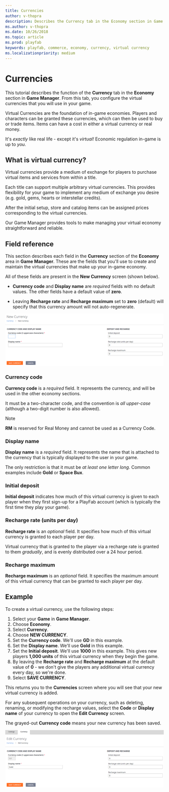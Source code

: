 ```yaml
---
title: Currencies
author: v-thopra
description: Describes the Currency tab in the Economy section in Game Manager, and how to configure virtual currencies.
ms.author: v-thopra
ms.date: 10/26/2018
ms.topic: article
ms.prod: playfab
keywords: playfab, commerce, economy, currency, virtual currency
ms.localizationpriority: medium
---
```


# Currencies

This tutorial describes the function of the **Currency** tab in the **Economy** section in **Game Manager**. From this tab, you configure the virtual currencies that you will use in your game.

Virtual Currencies are the foundation of in-game economies. Players and characters can be granted these currencies, which can then be used to buy or trade items. Items can have a cost in either a virtual currency or real money.

It's *exactly* like real life - except it's *virtual!* Economic regulation in-game is up to *you*.

## What is virtual currency?

Virtual currencies provide a medium of exchange for players to purchase virtual items and services from within a title.

Each title can support multiple arbitrary virtual currencies. This provides flexibility for your game to implement any medium of exchange you desire (e.g. gold, gems, hearts or interstellar credits).

After the initial setup, store and catalog items can be assigned prices corresponding to the virtual currencies.

Our Game Manager provides tools to make managing your virtual economy straightforward and reliable.

## Field reference

This section describes each field in the **Currency** section of the **Economy** area in **Game Manager**. These are the fields that you'll use to create and maintain the virtual currencies that make up your in-game economy.

All of these fields are present in the **New Currency** screen (shown below).

- **Currency code** and **Display name** are *required* fields with no default values. The other fields have a default value of **zero**.

- Leaving **Recharge rate** and **Recharge maximum** set to **zero** (default) will specify that this currency amount will not auto-regenerate.

![Game Manager - Economy - Currency - New Currency](media/tutorials/game-manager-economy-currency-new-currency-blank.png)  

### Currency code

**Currency code** is a *required* field. It represents the currency, and will be used in the other economy sections.

It must be a two-character code, and the convention is *all upper-case* (although a two-digit number is also allowed).

> [!NOTE]
> **RM** is reserved for Real Money and cannot be used as a Currency Code.

### Display name

**Display name** is a *required* field. It represents the name that is attached to the currency that is typically displayed to the user in your game.

The only restriction is that it must be *at least one letter long*. Common examples include **Gold** or **Space Bux**.

### Initial deposit

**Initial deposit** indicates how much of this virtual currency is given to each player when they first sign-up for a PlayFab account (which is typically the first time they play your game).

### Recharge rate (units per day)

**Recharge rate** is an *optional* field. It specifies how much of this virtual currency is granted to each player per day.

Virtual currency that is granted to the player via a recharge rate is granted to them *gradually*, and is evenly distributed over a 24 hour period.

### Recharge maximum

**Recharge maximum** is an *optional* field. It specifies the maximum amount of this virtual currency that can be granted to each player per day.

## Example

To create a virtual currency, use the following steps:

1. Select your **Game** in **Game Manager**.
2. Choose **Economy**.
3. Select **Currency**.
4. Choose **NEW CURRENCY**.
5. Set the **Currency code**. We'll use **GD** in this example.
6. Set the **Display name**. We'll use **Gold** in this example.
7. Set the **Initial deposit**. We'll use **1000** in this example. This gives new players **1,000 units** of this virtual currency when they begin the game.
8. By leaving the **Recharge rate** and **Recharge maximum** at the default value of **0** - we don't give the players any additional virtual currency every day, so we're done.
9. Select **SAVE CURRENCY**.

This returns you to the **Currencies** screen where you will see that your new virtual currency is added.

For any subsequent operations on your currency, such as deleting, renaming, or modifying the recharge values, select the **Code** or **Display name** of your currency to open the **Edit Currency** screen.

The grayed-out **Currency code** means your new currency has been saved.

![Game Manager - Economy - Currency - Edit Currency](media/tutorials/game-manager-economy-currency-edit-currency.png)  

